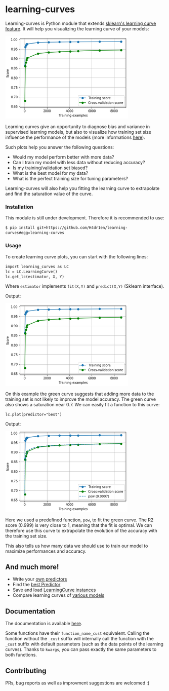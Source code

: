 # learning-curves

Learning-curves is Python module that extends [sklearn's learning curve feature](https://scikit-learn.org/stable/modules/generated/sklearn.model_selection.learning_curve.html). It will help you visualizing the learning curve of your models:

![alt text](https://github.com/H4dr1en/learning-curves/blob/master/images/learning_curve_no_fit.png)

Learning curves give an opportunity to diagnose bias and variance in supervised learning models, but also to visualize how training set size influence the performance of the models (more informations [here](https://www.dataquest.io/blog/learning-curves-machine-learning/)).

Such plots help you answer the following questions:
 - Would my model perform better with more data?
 - Can I train my model with less data without reducing accuracy?
 - Is my training/validation set biased?
 - What is the best model for my data?
 - What is the perfect training size for tuning parameters?
 
 Learning-curves will also help you fitting the learning curve to extrapolate and find the saturation value of the curve.

### Installation

This module is still under development. Therefore it is recommended to use:
```
$ pip install git+https://github.com/H4dr1en/learning-curves#egg=learning-curves
```

### Usage

To create learning curve plots, you can start with the following lines:

```
import learning_curves as LC
lc = LC.LearningCurve()
lc.get_lc(estimator, X, Y)
```
Where `estimator` implements `fit(X,Y)` and `predict(X,Y)` (Sklearn interface).

Output:

![alt text](https://github.com/H4dr1en/learning-curves/blob/master/images/learning_curve_no_fit.png)

On this example the green curve suggests that adding more data to the training set is not likely to improve the model accuracy. The green curve also shows a saturation near 0.7. We can easily fit a function to this curve:

```
lc.plot(predictor="best")
```
Output:

![alt text](https://github.com/H4dr1en/learning-curves/blob/master/images/learning_curve_simple.png)

Here we used a predefined function, `pow`, to fit the green curve. The R2 score (0.999) is very close to 1, meaning that the fit is optimal. We can therefore use this curve to extrapolate the evolution of the accuracy with the training set size.

This also tells us how many data we should use to train our model to maximize performances and accuracy.

## And much more!

- Write your [own predictors](https://h4dr1en.github.io/learning-curves/intro.html#custom-predictors)
- Find the [best Predictor](https://h4dr1en.github.io/learning-curves/intro.html#find-the-best-predictor)
- Save and load [LearningCurve instances](https://h4dr1en.github.io/learning-curves/intro.html#save-and-load-learningcurve-instances)
- Compare learning curves of [various models](https://h4dr1en.github.io/learning-curves/intro.html#compare-learning-curves-of-various-models)

## Documentation

The documentation is available [here](https://h4dr1en.github.io/learning-curves/). 

Some functions have their `function_name_cust` equivalent. Calling the function without the `_cust` suffix will internally call the function with the `_cust` suffix with default parameters (such as the data points of the learning curves). Thanks to `kwargs`, you can pass exactly the same parameters to both functions.

## Contributing

PRs, bug reports as well as improvment suggestions are welcomed :)
